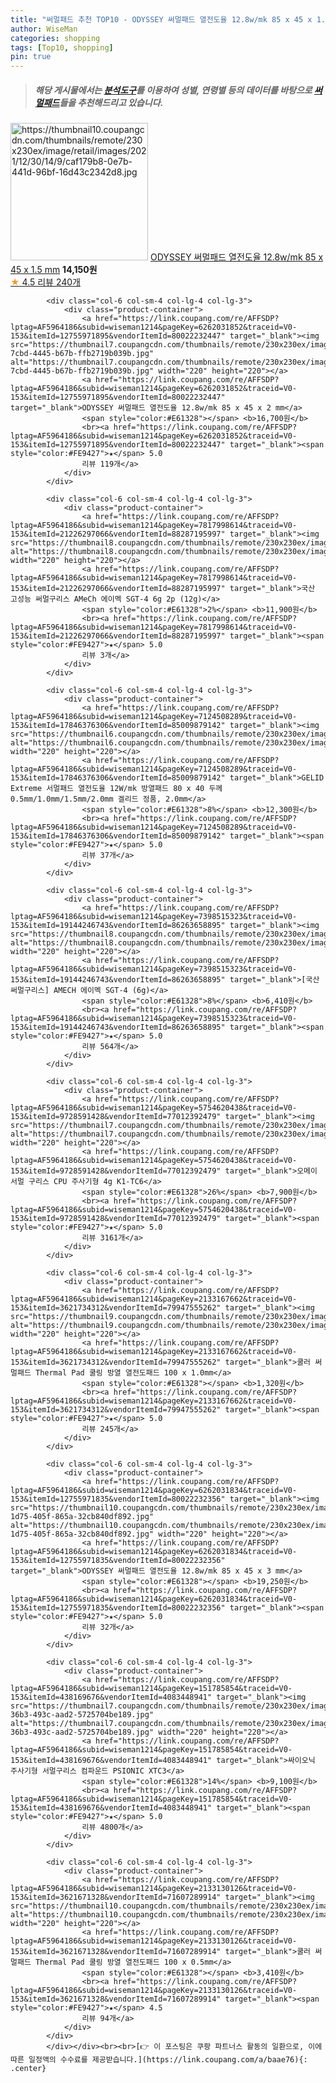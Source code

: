 ```yaml
---
title: "써멀패드 추천 TOP10 - ODYSSEY 써멀패드 열전도율 12.8w/mk 85 x 45 x 1.5 mm"
author: WiseMan
categories: shopping
tags: [Top10, shopping]
pin: true
---
```


> ##### 해당 게시물에서는 [**분석도구**](https://itemscout.io/)를 이용하여 **성별**, **연령별** 등의 데이터를 바탕으로 [**써멀패드**](https://link.coupang.com/a/baae76)들을 추천해드리고 있습니다.
<div class="container"><div class="row">
            <div class="col-6 col-sm-4 col-lg-4 col-lg-3">
                <div class="product-container">
                    <a href="https://link.coupang.com/re/AFFSDP?lptag=AF5964186&subid=wiseman1214&pageKey=6262031842&traceid=V0-153&itemId=12755971880&vendorItemId=80022232404" target="_blank"><img src="https://thumbnail10.coupangcdn.com/thumbnails/remote/230x230ex/image/retail/images/2021/12/30/14/9/caf179b8-0e7b-441d-96bf-16d43c2342d8.jpg" alt="https://thumbnail10.coupangcdn.com/thumbnails/remote/230x230ex/image/retail/images/2021/12/30/14/9/caf179b8-0e7b-441d-96bf-16d43c2342d8.jpg" width="220" height="220"></a>
                    <a href="https://link.coupang.com/re/AFFSDP?lptag=AF5964186&subid=wiseman1214&pageKey=6262031842&traceid=V0-153&itemId=12755971880&vendorItemId=80022232404" target="_blank">ODYSSEY 써멀패드 열전도율 12.8w/mk 85 x 45 x 1.5 mm</a>
                    <span style="color:#E61328"></span> <b>14,150원</b>
                    <br><a href="https://link.coupang.com/re/AFFSDP?lptag=AF5964186&subid=wiseman1214&pageKey=6262031842&traceid=V0-153&itemId=12755971880&vendorItemId=80022232404" target="_blank"><span style="color:#FE9427">★</span> 4.5
                    리뷰 240개</a>
                </div>
            </div>
            
            <div class="col-6 col-sm-4 col-lg-4 col-lg-3">
                <div class="product-container">
                    <a href="https://link.coupang.com/re/AFFSDP?lptag=AF5964186&subid=wiseman1214&pageKey=6262031852&traceid=V0-153&itemId=12755971895&vendorItemId=80022232447" target="_blank"><img src="https://thumbnail7.coupangcdn.com/thumbnails/remote/230x230ex/image/retail/images/2021/12/30/14/7/30fa4b72-7cbd-4445-b67b-ffb2719b039b.jpg" alt="https://thumbnail7.coupangcdn.com/thumbnails/remote/230x230ex/image/retail/images/2021/12/30/14/7/30fa4b72-7cbd-4445-b67b-ffb2719b039b.jpg" width="220" height="220"></a>
                    <a href="https://link.coupang.com/re/AFFSDP?lptag=AF5964186&subid=wiseman1214&pageKey=6262031852&traceid=V0-153&itemId=12755971895&vendorItemId=80022232447" target="_blank">ODYSSEY 써멀패드 열전도율 12.8w/mk 85 x 45 x 2 mm</a>
                    <span style="color:#E61328"></span> <b>16,700원</b>
                    <br><a href="https://link.coupang.com/re/AFFSDP?lptag=AF5964186&subid=wiseman1214&pageKey=6262031852&traceid=V0-153&itemId=12755971895&vendorItemId=80022232447" target="_blank"><span style="color:#FE9427">★</span> 5.0
                    리뷰 119개</a>
                </div>
            </div>
            
            <div class="col-6 col-sm-4 col-lg-4 col-lg-3">
                <div class="product-container">
                    <a href="https://link.coupang.com/re/AFFSDP?lptag=AF5964186&subid=wiseman1214&pageKey=7817998614&traceid=V0-153&itemId=21226297066&vendorItemId=88287195997" target="_blank"><img src="https://thumbnail8.coupangcdn.com/thumbnails/remote/230x230ex/image/vendor_inventory/a7e1/361abe3fbdde82167fcd70d2c5f29d8f571aab45439514e916dcfb8e15c7.PNG" alt="https://thumbnail8.coupangcdn.com/thumbnails/remote/230x230ex/image/vendor_inventory/a7e1/361abe3fbdde82167fcd70d2c5f29d8f571aab45439514e916dcfb8e15c7.PNG" width="220" height="220"></a>
                    <a href="https://link.coupang.com/re/AFFSDP?lptag=AF5964186&subid=wiseman1214&pageKey=7817998614&traceid=V0-153&itemId=21226297066&vendorItemId=88287195997" target="_blank">국산 고성능 써멀구리스 AMeCh 에이멕 SGT-4 6g 2p (12g)</a>
                    <span style="color:#E61328">2%</span> <b>11,900원</b>
                    <br><a href="https://link.coupang.com/re/AFFSDP?lptag=AF5964186&subid=wiseman1214&pageKey=7817998614&traceid=V0-153&itemId=21226297066&vendorItemId=88287195997" target="_blank"><span style="color:#FE9427">★</span> 5.0
                    리뷰 3개</a>
                </div>
            </div>
            
            <div class="col-6 col-sm-4 col-lg-4 col-lg-3">
                <div class="product-container">
                    <a href="https://link.coupang.com/re/AFFSDP?lptag=AF5964186&subid=wiseman1214&pageKey=7124508289&traceid=V0-153&itemId=17846376306&vendorItemId=85009879142" target="_blank"><img src="https://thumbnail6.coupangcdn.com/thumbnails/remote/230x230ex/image/vendor_inventory/4836/aa492bedab50a3e6f4f67f21286d02e8789b5199a5d12d504299a1852781.jpg" alt="https://thumbnail6.coupangcdn.com/thumbnails/remote/230x230ex/image/vendor_inventory/4836/aa492bedab50a3e6f4f67f21286d02e8789b5199a5d12d504299a1852781.jpg" width="220" height="220"></a>
                    <a href="https://link.coupang.com/re/AFFSDP?lptag=AF5964186&subid=wiseman1214&pageKey=7124508289&traceid=V0-153&itemId=17846376306&vendorItemId=85009879142" target="_blank">GELID Extreme 서멀패드 열전도율 12W/mk 방열패드 80 x 40 두께 0.5mm/1.0mm/1.5mm/2.0mm 겔리드 정품, 2.0mm</a>
                    <span style="color:#E61328">8%</span> <b>12,300원</b>
                    <br><a href="https://link.coupang.com/re/AFFSDP?lptag=AF5964186&subid=wiseman1214&pageKey=7124508289&traceid=V0-153&itemId=17846376306&vendorItemId=85009879142" target="_blank"><span style="color:#FE9427">★</span> 5.0
                    리뷰 37개</a>
                </div>
            </div>
            
            <div class="col-6 col-sm-4 col-lg-4 col-lg-3">
                <div class="product-container">
                    <a href="https://link.coupang.com/re/AFFSDP?lptag=AF5964186&subid=wiseman1214&pageKey=7398515323&traceid=V0-153&itemId=19144246743&vendorItemId=86263658895" target="_blank"><img src="https://thumbnail8.coupangcdn.com/thumbnails/remote/230x230ex/image/vendor_inventory/e41c/ecec7d5a30f4d65d3f289fa5e8806504f291f0c0ed9ce3f09fbbbec5874a.jpg" alt="https://thumbnail8.coupangcdn.com/thumbnails/remote/230x230ex/image/vendor_inventory/e41c/ecec7d5a30f4d65d3f289fa5e8806504f291f0c0ed9ce3f09fbbbec5874a.jpg" width="220" height="220"></a>
                    <a href="https://link.coupang.com/re/AFFSDP?lptag=AF5964186&subid=wiseman1214&pageKey=7398515323&traceid=V0-153&itemId=19144246743&vendorItemId=86263658895" target="_blank">[국산 써멀구리스] AMECH 에이멕 SGT-4 (6g)</a>
                    <span style="color:#E61328">8%</span> <b>6,410원</b>
                    <br><a href="https://link.coupang.com/re/AFFSDP?lptag=AF5964186&subid=wiseman1214&pageKey=7398515323&traceid=V0-153&itemId=19144246743&vendorItemId=86263658895" target="_blank"><span style="color:#FE9427">★</span> 5.0
                    리뷰 564개</a>
                </div>
            </div>
            
            <div class="col-6 col-sm-4 col-lg-4 col-lg-3">
                <div class="product-container">
                    <a href="https://link.coupang.com/re/AFFSDP?lptag=AF5964186&subid=wiseman1214&pageKey=5754620438&traceid=V0-153&itemId=9728591428&vendorItemId=77012392479" target="_blank"><img src="https://thumbnail7.coupangcdn.com/thumbnails/remote/230x230ex/image/rs_quotation_api/pyizwsu1/25fe476834814d739acb7cca2ba4e54b.jpg" alt="https://thumbnail7.coupangcdn.com/thumbnails/remote/230x230ex/image/rs_quotation_api/pyizwsu1/25fe476834814d739acb7cca2ba4e54b.jpg" width="220" height="220"></a>
                    <a href="https://link.coupang.com/re/AFFSDP?lptag=AF5964186&subid=wiseman1214&pageKey=5754620438&traceid=V0-153&itemId=9728591428&vendorItemId=77012392479" target="_blank">오메이 서멀 구리스 CPU 주사기형 4g K1-TC6</a>
                    <span style="color:#E61328">26%</span> <b>7,900원</b>
                    <br><a href="https://link.coupang.com/re/AFFSDP?lptag=AF5964186&subid=wiseman1214&pageKey=5754620438&traceid=V0-153&itemId=9728591428&vendorItemId=77012392479" target="_blank"><span style="color:#FE9427">★</span> 5.0
                    리뷰 3161개</a>
                </div>
            </div>
            
            <div class="col-6 col-sm-4 col-lg-4 col-lg-3">
                <div class="product-container">
                    <a href="https://link.coupang.com/re/AFFSDP?lptag=AF5964186&subid=wiseman1214&pageKey=2133167662&traceid=V0-153&itemId=3621734312&vendorItemId=79947555262" target="_blank"><img src="https://thumbnail9.coupangcdn.com/thumbnails/remote/230x230ex/image/vendor_inventory/37e0/b650d54b2558ab52cdc7b38dda7858e93ae799edfb4915d554d57543a95a.jpg" alt="https://thumbnail9.coupangcdn.com/thumbnails/remote/230x230ex/image/vendor_inventory/37e0/b650d54b2558ab52cdc7b38dda7858e93ae799edfb4915d554d57543a95a.jpg" width="220" height="220"></a>
                    <a href="https://link.coupang.com/re/AFFSDP?lptag=AF5964186&subid=wiseman1214&pageKey=2133167662&traceid=V0-153&itemId=3621734312&vendorItemId=79947555262" target="_blank">쿨러 써멀패드 Thermal Pad 쿨링 방열 열전도패드 100 x 1.0mm</a>
                    <span style="color:#E61328"></span> <b>1,320원</b>
                    <br><a href="https://link.coupang.com/re/AFFSDP?lptag=AF5964186&subid=wiseman1214&pageKey=2133167662&traceid=V0-153&itemId=3621734312&vendorItemId=79947555262" target="_blank"><span style="color:#FE9427">★</span> 5.0
                    리뷰 245개</a>
                </div>
            </div>
            
            <div class="col-6 col-sm-4 col-lg-4 col-lg-3">
                <div class="product-container">
                    <a href="https://link.coupang.com/re/AFFSDP?lptag=AF5964186&subid=wiseman1214&pageKey=6262031834&traceid=V0-153&itemId=12755971835&vendorItemId=80022232356" target="_blank"><img src="https://thumbnail10.coupangcdn.com/thumbnails/remote/230x230ex/image/retail/images/2021/12/30/14/7/7938fbcb-1d75-405f-865a-32cb840df892.jpg" alt="https://thumbnail10.coupangcdn.com/thumbnails/remote/230x230ex/image/retail/images/2021/12/30/14/7/7938fbcb-1d75-405f-865a-32cb840df892.jpg" width="220" height="220"></a>
                    <a href="https://link.coupang.com/re/AFFSDP?lptag=AF5964186&subid=wiseman1214&pageKey=6262031834&traceid=V0-153&itemId=12755971835&vendorItemId=80022232356" target="_blank">ODYSSEY 써멀패드 열전도율 12.8w/mk 85 x 45 x 3 mm</a>
                    <span style="color:#E61328"></span> <b>19,250원</b>
                    <br><a href="https://link.coupang.com/re/AFFSDP?lptag=AF5964186&subid=wiseman1214&pageKey=6262031834&traceid=V0-153&itemId=12755971835&vendorItemId=80022232356" target="_blank"><span style="color:#FE9427">★</span> 5.0
                    리뷰 32개</a>
                </div>
            </div>
            
            <div class="col-6 col-sm-4 col-lg-4 col-lg-3">
                <div class="product-container">
                    <a href="https://link.coupang.com/re/AFFSDP?lptag=AF5964186&subid=wiseman1214&pageKey=151785854&traceid=V0-153&itemId=438169676&vendorItemId=4083448941" target="_blank"><img src="https://thumbnail7.coupangcdn.com/thumbnails/remote/230x230ex/image/product/image/vendoritem/2018/12/10/4083448941/3dc723e5-36b3-493c-aad2-5725704be189.jpg" alt="https://thumbnail7.coupangcdn.com/thumbnails/remote/230x230ex/image/product/image/vendoritem/2018/12/10/4083448941/3dc723e5-36b3-493c-aad2-5725704be189.jpg" width="220" height="220"></a>
                    <a href="https://link.coupang.com/re/AFFSDP?lptag=AF5964186&subid=wiseman1214&pageKey=151785854&traceid=V0-153&itemId=438169676&vendorItemId=4083448941" target="_blank">싸이오닉 주사기형 서멀구리스 컴파운드 PSIONIC XTC3</a>
                    <span style="color:#E61328">14%</span> <b>9,100원</b>
                    <br><a href="https://link.coupang.com/re/AFFSDP?lptag=AF5964186&subid=wiseman1214&pageKey=151785854&traceid=V0-153&itemId=438169676&vendorItemId=4083448941" target="_blank"><span style="color:#FE9427">★</span> 5.0
                    리뷰 4800개</a>
                </div>
            </div>
            
            <div class="col-6 col-sm-4 col-lg-4 col-lg-3">
                <div class="product-container">
                    <a href="https://link.coupang.com/re/AFFSDP?lptag=AF5964186&subid=wiseman1214&pageKey=2133130126&traceid=V0-153&itemId=3621671328&vendorItemId=71607289914" target="_blank"><img src="https://thumbnail10.coupangcdn.com/thumbnails/remote/230x230ex/image/vendor_inventory/acc7/30a3407981373fcef87cf65ebe83daf7f01e677d818fe33ecea74753517f.jpg" alt="https://thumbnail10.coupangcdn.com/thumbnails/remote/230x230ex/image/vendor_inventory/acc7/30a3407981373fcef87cf65ebe83daf7f01e677d818fe33ecea74753517f.jpg" width="220" height="220"></a>
                    <a href="https://link.coupang.com/re/AFFSDP?lptag=AF5964186&subid=wiseman1214&pageKey=2133130126&traceid=V0-153&itemId=3621671328&vendorItemId=71607289914" target="_blank">쿨러 써멀패드 Thermal Pad 쿨링 방열 열전도패드 100 x 0.5mm</a>
                    <span style="color:#E61328"></span> <b>3,410원</b>
                    <br><a href="https://link.coupang.com/re/AFFSDP?lptag=AF5964186&subid=wiseman1214&pageKey=2133130126&traceid=V0-153&itemId=3621671328&vendorItemId=71607289914" target="_blank"><span style="color:#FE9427">★</span> 4.5
                    리뷰 94개</a>
                </div>
            </div>
            </div></div><br><br>[👉 이 포스팅은 쿠팡 파트너스 활동의 일환으로, 이에 따른 일정액의 수수료를 제공받습니다.](https://link.coupang.com/a/baae76){: .center}